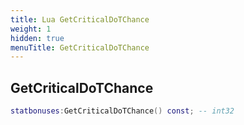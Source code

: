 ```yaml
---
title: Lua GetCriticalDoTChance
weight: 1
hidden: true
menuTitle: GetCriticalDoTChance
---
```

## GetCriticalDoTChance
```lua
statbonuses:GetCriticalDoTChance() const; -- int32
```